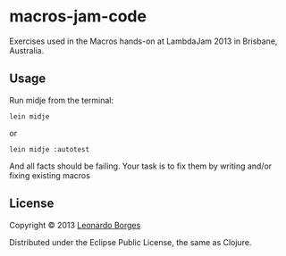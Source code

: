 # macros-jam-code

Exercises used in the Macros hands-on at LambdaJam 2013 in Brisbane, Australia.

## Usage

Run midje from the terminal:

`lein midje`

or

`lein midje :autotest`

And all facts should be failing. Your task is to fix them by writing and/or fixing existing macros

## License

Copyright © 2013 [Leonardo Borges](http://www.leonardoborges.com)

Distributed under the Eclipse Public License, the same as Clojure.
